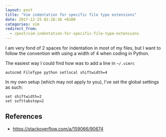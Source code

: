 ```yaml
---
layout: post
title: "Vim indentation for specific file type extensions"
date: 2017-12-25 02:28:36 +0100
categories: vim
redirect_from:
  - /post/vim-indentation-for-specific-file-type-extensions
---
```


I am very fond of 2 spaces for indentation in most of my files, but I want to follow the convention with using a width of 4 when coding in Python.

The easiest way I could find how was to add a line in `~/.vimrc`

    autocmd FileType python setlocal shiftwidth=4

In my own setup (which may not apply to you), I've set the global settings as such:

    set shiftwidth=2
    set softtabstop=2

## References
- https://stackoverflow.com/a/159066/90674